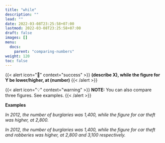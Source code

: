```yaml
---
title: "while"
description: ""
lead: ""
date: 2022-03-08T23:25:58+07:00
lastmod: 2022-03-08T23:25:58+07:00
draft: false
images: []
menu:
  docs:
    parent: "comparing-numbers"
weight: 120
toc: false
---
```


{{< alert icon="🌱" context="success" >}}
**(describe X), while the figure for Y be lower/higher, at (number)**
{{< /alert >}}

{{< alert icon="💡" context="warning" >}}
**NOTE:** You can also compare three figures. See examples.
{{< /alert >}}

**Examples**

_In 2012, the number of burglaries was 1,400, while the figure for car theft was higher, at 2,800._

_In 2012, the number of burglaries was 1,400, while the figure for car theft and robberies was higher, at 2,800 and 3,100 respectively._